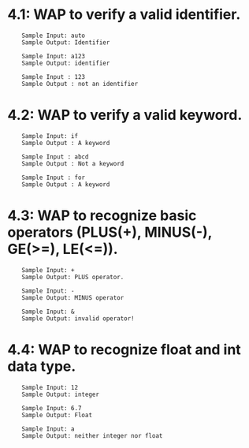 # 4.1: WAP to verify a valid identifier.
        Sample Input: auto
        Sample Output: Identifier

        Sample Input: a123
        Sample Output: identifier
       
        Sample Input : 123
        Sample Output : not an identifier

# 4.2: WAP to verify a valid keyword.
        Sample Input: if
        Sample Output : A keyword

        Sample Input : abcd
        Sample Output : Not a keyword

        Sample Input : for
        Sample Output : A keyword

# 4.3: WAP to recognize basic operators (PLUS(+), MINUS(-), GE(>=), LE(<=)).
        Sample Input: +
        Sample Output: PLUS operator.

        Sample Input: -
        Sample Output: MINUS operator

        Sample Input: &
        Sample Output: invalid operator!

# 4.4: WAP to recognize float and int data type.
        Sample Input: 12
        Sample Output: integer

        Sample Input: 6.7
        Sample Output: Float

        Sample Input: a
        Sample Output: neither integer nor float

